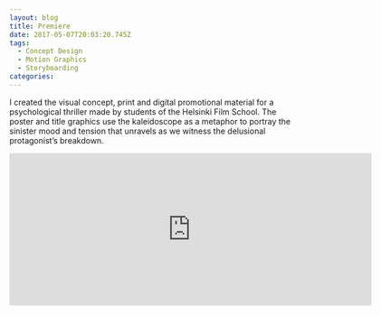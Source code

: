 ```yaml
---
layout: blog
title: Premiere
date: 2017-05-07T20:03:20.745Z
tags:
  - Concept Design
  - Motion Graphics
  - Storyboarding
categories:
---
```

I created the visual concept, print and digital promotional material for a psychological thriller made by students of the Helsinki Film School. The poster and title graphics use the kaleidoscope as a metaphor to portray the sinister mood and tension that unravels as we witness the delusional protagonist’s breakdown.

<iframe src="https://player.vimeo.com/video/86459962" width="640" height="270" frameborder="0" webkitallowfullscreen mozallowfullscreen allowfullscreen></iframe>
